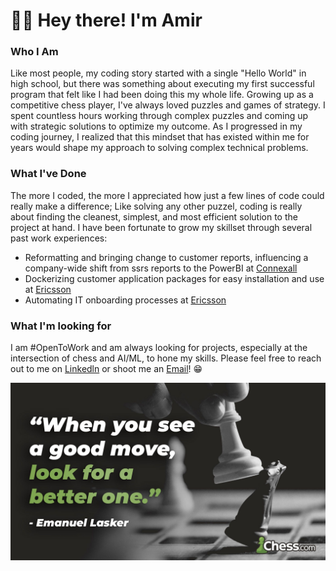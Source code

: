 # :raising_hand_man: Hey there! I'm Amir
### Who I Am
Like most people, my coding story started with a single "Hello World" in high school, but there was something about executing my first successful program that felt like I had been doing this my whole life. Growing up as a competitive chess player, I've always loved puzzles and games of strategy. I spent countless hours  working through complex puzzles and coming up with strategic solutions to optimize my outcome. As I progressed in my coding journey, I realized that this mindset that has existed within me for years would shape my approach to solving complex technical problems.

### What I've Done
The more I coded, the more I appreciated how just a few lines of code could really make a difference; Like solving any other puzzel, coding is really about finding the cleanest, simplest, and most efficient solution to the project at hand. I have been fortunate to grow my skillset through several past work experiences:
- Reformatting and bringing change to customer reports, influencing a company-wide shift from ssrs reports to the PowerBI at [Connexall](https://www.connexall.com/)
- Dockerizing customer application packages for easy installation and use at [Ericsson](https://www.ericsson.com/en)
- Automating IT onboarding processes at [Ericsson](https://www.ericsson.com/en)

### What I'm looking for
I am #OpenToWork and am always looking for projects, especially at the intersection of chess and AI/ML, to hone my skills. Please feel free to reach out to me on [Linkedln](https://www.linkedin.com/in/amirrezamoghtader) or shoot me an [Email](mailto:amirreza.moghtader@yahoo.ca)! :grin:

![Javatpoint](https://github.com/DaRuDaTrOlLeR/DaRuDaTrOlLeR/blob/master/chess.jpeg)
